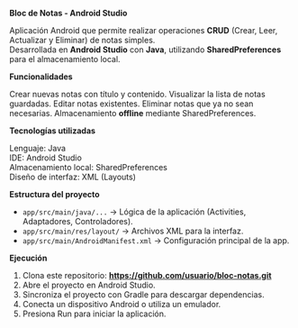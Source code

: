 **Bloc de Notas - Android Studio**

Aplicación Android que permite realizar operaciones **CRUD** (Crear, Leer, Actualizar y Eliminar) de notas simples.  
Desarrollada en **Android Studio** con **Java**, utilizando **SharedPreferences** para el almacenamiento local.

**Funcionalidades**

Crear nuevas notas con título y contenido.
Visualizar la lista de notas guardadas.
Editar notas existentes.
Eliminar notas que ya no sean necesarias.
Almacenamiento **offline** mediante SharedPreferences.

**Tecnologías utilizadas**

Lenguaje: Java  
IDE: Android Studio  
Almacenamiento local: SharedPreferences  
Diseño de interfaz: XML (Layouts)

**Estructura del proyecto**

- `app/src/main/java/...` → Lógica de la aplicación (Activities, Adaptadores, Controladores).
- `app/src/main/res/layout/` → Archivos XML para la interfaz.
- `app/src/main/AndroidManifest.xml` → Configuración principal de la app.

**Ejecución**

1. Clona este repositorio: **https://github.com/usuario/bloc-notas.git**
2. Abre el proyecto en Android Studio.
3. Sincroniza el proyecto con Gradle para descargar dependencias.
4. Conecta un dispositivo Android o utiliza un emulador.
5. Presiona Run para iniciar la aplicación.

